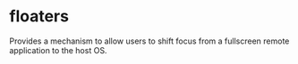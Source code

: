 # floaters
Provides a mechanism to allow users to shift focus from a fullscreen remote application to the host OS.
